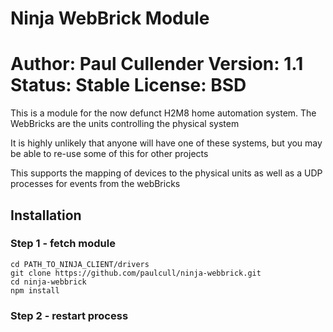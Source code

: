 Ninja WebBrick Module
=====================
Author: Paul Cullender
Version: 1.1
Status: Stable
License: BSD
=====================

This is a module for the now defunct H2M8 home automation
system. The WebBricks are the units controlling the 
physical system

It is highly unlikely that anyone will have one of these
systems, but you may be able to re-use some of this for
other projects

This supports the mapping of devices to the physical units
as well as a UDP processes for events from the webBricks

## Installation
### Step 1 - fetch module
```
cd PATH_TO_NINJA_CLIENT/drivers
git clone https://github.com/paulcull/ninja-webbrick.git
cd ninja-webbrick
npm install
```

### Step 2 - restart process
